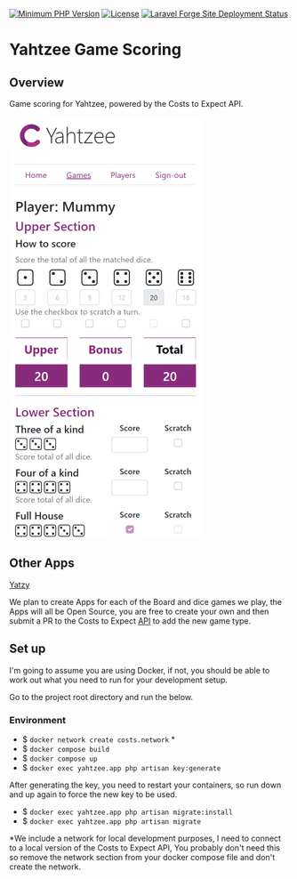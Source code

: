 [![Minimum PHP Version](https://img.shields.io/badge/php-^8.2-8892BF.svg)](https://php.net/)
[![License](https://img.shields.io/badge/license-MIT-blue.svg)](https://github.com/costs-to-expect/yahtzee/blob/main/LICENSE)
[![Laravel Forge Site Deployment Status](https://img.shields.io/endpoint?url=https%3A%2F%2Fforge.laravel.com%2Fsite-badges%2F26be7169-4aa6-4944-81a4-cde7f96777e2%3Fdate%3D1&style=flat-square)](https://forge.laravel.com/servers/581137/sites/2073678)

# Yahtzee Game Scoring

## Overview

Game scoring for Yahtzee, powered by the Costs to Expect API.

![Score sheet](/resources/art/score-sheet.png)

## Other Apps

[Yatzy](https://github.com/costs-to-expect/yatzy)

We plan to create Apps for each of the Board and dice games we play, the Apps will all be Open Source, you 
are free to create your own and then submit a PR to the Costs to Expect [API](https://github.com/costs-to-expect/api) 
to add the new game type.

## Set up

I'm going to assume you are using Docker, if not, you should be able to work out what you need to run for your 
development setup.

Go to the project root directory and run the below.

### Environment

* $ `docker network create costs.network` *
* $ `docker compose build`
* $ `docker compose up`
* $ `docker exec yahtzee.app php artisan key:generate`

After generating the key, you need to restart your containers, so run down and up again to force the new key to be used.

* $ `docker exec yahtzee.app php artisan migrate:install`
* $ `docker exec yahtzee.app php artisan migrate`

*We include a network for local development purposes, I need to connect to a local version of the Costs to Expect
API, You probably don't need this so remove the network section from your docker compose file and don't create the
network.
